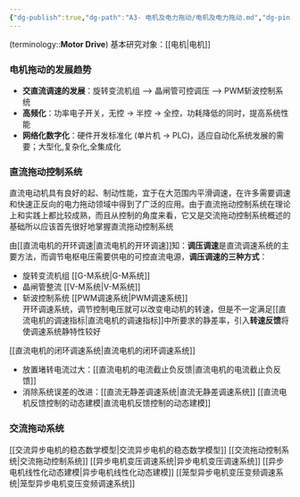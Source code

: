```yaml
---
{"dg-publish":true,"dg-path":"A3- 电机及电力拖动/电机及电力拖动.md","dg-pinned":true,"tags":["Subject"],"Level":0,"permalink":"/A3- 电机及电力拖动/电机及电力拖动/","pinned":true,"dgPassFrontmatter":true,"noteIcon":"","created":"2024-05-21T15:20:28.000+08:00","updated":"2025-05-12T12:52:22.000+08:00"}
---
```



(terminology::**Motor  Drive**)
基本研究对象：[[电机\|电机]]
### 电机拖动的发展趋势
- **交直流调速的发展**：旋转变流机组 --> 晶闸管可控调压 --> PWM斩波控制系统
- **高频化**：功率电子开关，无控 $\to$ 半控 $\to$ 全控，功耗降低的同时，提高系统性能
- **网络化数字化**：硬件开发标准化 (单片机  $\to$ PLC)，适应自动化系统发展的需要；大型化,复杂化,全集成化
### 直流拖动控制系统
直流电动机具有良好的起、制动性能，宜于在大范围内平滑调速，在许多需要调速和快速正反向的电力拖动领域中得到了广泛的应用。由于直流拖动控制系统在理论上和实践上都比较成熟，而且从控制的角度来看，它又是交流拖动控制系统概述的基础所以应该首先很好地掌握直流拖动控制系统

由[[直流电机的开环调速\|直流电机的开环调速]]知：**调压调速**是直流调速系统的主要方法，而调节电枢电压需要供电的可控直流电源，**调压调速的三种方式**：
- 旋转变流机组   [[G-M系统\|G-M系统]]
- 晶闸管整流       [[V-M系统\|V-M系统]] 
- 斩波控制系统   [[PWM调速系统\|PWM调速系统]]  
开环调速系统，调节控制电压就可以改变电动机的转速，但是不一定满足[[直流电机的调速指标\|直流电机的调速指标]]中所要求的静差率，引入**转速反馈**将使调速系统静特性较好

[[直流电机的闭环调速系统\|直流电机的闭环调速系统]]
- 放置堵转电流过大：[[直流电机的电流截止负反馈\|直流电机的电流截止负反馈]]
- 消除系统误差的改进：[[直流无静差调速系统\|直流无静差调速系统]]
[[直流电机反馈控制的动态建模\|直流电机反馈控制的动态建模]]
### 交流拖动系统
[[交流异步电机的稳态数学模型\|交流异步电机的稳态数学模型]]
[[交流拖动控制系统\|交流拖动控制系统]]
[[异步电机变压调速系统\|异步电机变压调速系统]]
[[异步电机线性化动态建模\|异步电机线性化动态建模]]
[[笼型异步电机变压变频调速系统\|笼型异步电机变压变频调速系统]]


